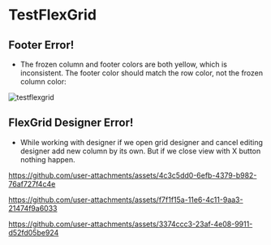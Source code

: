 # TestFlexGrid
## Footer Error!
- The frozen column and footer colors are both yellow, which is inconsistent. The footer color should match the row color, not the frozen column color:


![testflexgrid](https://github.com/user-attachments/assets/4055e686-a2f6-48f0-b68d-06c44d6f1d2c)

## FlexGrid Designer Error!
- While working with designer if we open grid designer and cancel editing designer add new column by its own. But if we close view with X button nothing happen.

https://github.com/user-attachments/assets/4c3c5dd0-6efb-4379-b982-76af727f4c4e



https://github.com/user-attachments/assets/f7f1f15a-11e6-4c11-9aa3-21474f9a6033



https://github.com/user-attachments/assets/3374ccc3-23af-4e08-9911-d52fd05be924

